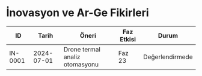 # İnovasyon ve Ar-Ge Fikirleri

| ID | Tarih | Öneri | Faz Etkisi | Durum |
| --- | --- | --- | --- | --- |
| IN-0001 | 2024-07-01 | Drone termal analiz otomasyonu | Faz 23 | Değerlendirmede |
